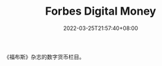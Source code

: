 ﻿---
weight: 
title: "Forbes Digital Money"
description: "《福布斯》杂志的数字货币栏目"
date: 2022-03-25T21:57:40+08:00
lastmod: 2022-03-25T16:45:40+08:00
draft: false
authors: ["Metabd"]
featuredImage: "forbes-digital-money.jpg"
link: ""
tags: ["元宇宙资讯","Forbes Digital Money"]
categories: ["navigation"]
navigation: ["元宇宙资讯"]
lightgallery: true
toc: true
pinned: false
recommend: false
recommend1: false
---
《福布斯》杂志的数字货币栏目。

